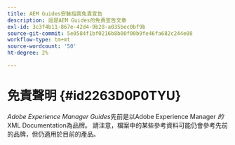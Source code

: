 ```yaml
---
title: AEM Guides安裝指南免責宣告
description: 這是AEM Guides的免責宣告文章
exl-id: 3c3f4b11-867e-42d4-9b28-a035bec0bf9b
source-git-commit: 5e0584f1bf0216b8b00f00b9fe46fa682c244e08
workflow-type: tm+mt
source-wordcount: '50'
ht-degree: 2%

---
```


# 免責聲明 {#id2263D0P0TYU}

*Adobe Experience Manager Guides*&#x200B;先前是以Adobe Experience Manager *的* XML Documentation為品牌。 請注意，檔案中的某些參考資料可能仍會參考先前的品牌，但仍適用於目前的產品。
